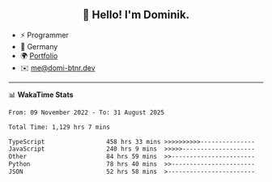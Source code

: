 <h2 align="center">👋 Hello! I'm Dominik.</h2>

- ⚡ Programmer
- 📍 Germany
- 🌍 [Portfolio](https://domi-btnr.dev)
- ✉️ [me@domi-btnr.dev](mailto://me@domi-btnr.dev)

---
📊 **WakaTime Stats**
<!--START_SECTION:waka-->

```txt
From: 09 November 2022 - To: 31 August 2025

Total Time: 1,129 hrs 7 mins

TypeScript                 458 hrs 33 mins >>>>>>>>>>---------------   40.61 %
JavaScript                 240 hrs 9 mins  >>>>>--------------------   21.27 %
Other                      84 hrs 59 mins  >>-----------------------   07.53 %
Python                     78 hrs 40 mins  >>-----------------------   06.97 %
JSON                       52 hrs 58 mins  >------------------------   04.69 %
```

<!--END_SECTION:waka-->
